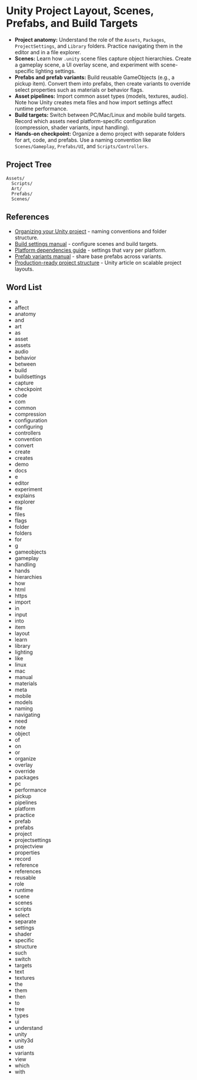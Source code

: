 # Unity Project Layout, Scenes, Prefabs, and Build Targets
- **Project anatomy:** Understand the role of the `Assets`, `Packages`, `ProjectSettings`, and `Library` folders. Practice navigating them in the editor and in a file explorer.
- **Scenes:** Learn how `.unity` scene files capture object hierarchies. Create a gameplay scene, a UI overlay scene, and experiment with scene-specific lighting settings.
- **Prefabs and prefab variants:** Build reusable GameObjects (e.g., a pickup item). Convert them into prefabs, then create variants to override select properties such as materials or behavior flags.
- **Asset pipelines:** Import common asset types (models, textures, audio). Note how Unity creates meta files and how import settings affect runtime performance.
- **Build targets:** Switch between PC/Mac/Linux and mobile build targets. Record which assets need platform-specific configuration (compression, shader variants, input handling).
- **Hands-on checkpoint:** Organize a demo project with separate folders for art, code, and prefabs. Use a naming convention like `Scenes/Gameplay`, `Prefabs/UI`, and `Scripts/Controllers`.

## Project Tree
```text
Assets/
  Scripts/
  Art/
  Prefabs/
  Scenes/
```






## References
- [Organizing your Unity project](https://learn.unity.com/tutorial/organizing-your-unity-project) - naming conventions and folder structure.
- [Build settings manual](https://docs.unity3d.com/Manual/BuildSettings.html) - configure scenes and build targets.
- [Platform dependencies guide](https://docs.unity3d.com/Manual/PlatformDependencies.html) - settings that vary per platform.
- [Prefab variants manual](https://docs.unity3d.com/Manual/PrefabVariants.html) - share base prefabs across variants.
- [Production-ready project structure](https://unity.com/how-to/set-your-unity-project-up-production) - Unity article on scalable project layouts.
## Word List
- a
- affect
- anatomy
- and
- art
- as
- asset
- assets
- audio
- behavior
- between
- build
- buildsettings
- capture
- checkpoint
- code
- com
- common
- compression
- configuration
- configuring
- controllers
- convention
- convert
- create
- creates
- demo
- docs
- e
- editor
- experiment
- explains
- explorer
- file
- files
- flags
- folder
- folders
- for
- g
- gameobjects
- gameplay
- handling
- hands
- hierarchies
- how
- html
- https
- import
- in
- input
- into
- item
- layout
- learn
- library
- lighting
- like
- linux
- mac
- manual
- materials
- meta
- mobile
- models
- naming
- navigating
- need
- note
- object
- of
- on
- or
- organize
- overlay
- override
- packages
- pc
- performance
- pickup
- pipelines
- platform
- practice
- prefab
- prefabs
- project
- projectsettings
- projectview
- properties
- record
- reference
- references
- reusable
- role
- runtime
- scene
- scenes
- scripts
- select
- separate
- settings
- shader
- specific
- structure
- such
- switch
- targets
- text
- textures
- the
- them
- then
- to
- tree
- types
- ui
- understand
- unity
- unity3d
- use
- variants
- view
- which
- with
